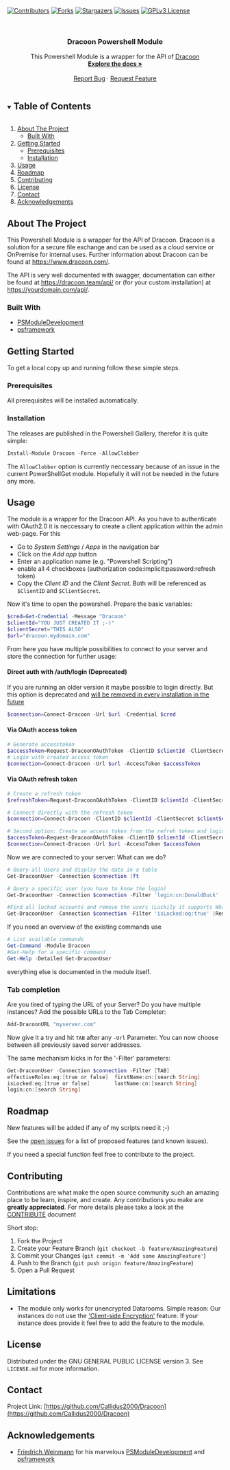 ﻿<!--
*** Thanks for checking out the Best-README-Template. If you have a suggestion
*** that would make this better, please fork the repo and create a pull request
*** or simply open an issue with the tag "enhancement".
*** Thanks again! Now go create something AMAZING! :D
***
-->

<!-- PROJECT SHIELDS -->
<!--
*** I'm using markdown "reference style" links for readability.
*** Reference links are enclosed in brackets [ ] instead of parentheses ( ).
*** See the bottom of this document for the declaration of the reference variables
*** for contributors-url, forks-url, etc. This is an optional, concise syntax you may use.
*** https://www.markdownguide.org/basic-syntax/#reference-style-links
-->
[![Contributors][contributors-shield]][contributors-url]
[![Forks][forks-shield]][forks-url]
[![Stargazers][stars-shield]][stars-url]
[![Issues][issues-shield]][issues-url]
[![GPLv3 License][license-shield]][license-url]


<br />
<p align="center">
<!-- PROJECT LOGO
  <a href="https://github.com/Callidus2000/Dracoon">
    <img src="images/logo.png" alt="Logo" width="80" height="80">
  </a>
-->

  <h3 align="center">Dracoon Powershell Module</h3>

  <p align="center">
    This Powershell Module is a wrapper for the API of <a href="https://www.dracoon.com/">Dracoon</a>
    <br />
    <a href="https://github.com/Callidus2000/Dracoon"><strong>Explore the docs »</strong></a>
    <br />
    <br />
    <a href="https://github.com/Callidus2000/Dracoon/issues">Report Bug</a>
    ·
    <a href="https://github.com/Callidus2000/Dracoon/issues">Request Feature</a>
  </p>
</p>



<!-- TABLE OF CONTENTS -->
<details open="open">
  <summary><h2 style="display: inline-block">Table of Contents</h2></summary>
  <ol>
    <li>
      <a href="#about-the-project">About The Project</a>
      <ul>
        <li><a href="#built-with">Built With</a></li>
      </ul>
    </li>
    <li>
      <a href="#getting-started">Getting Started</a>
      <ul>
        <li><a href="#prerequisites">Prerequisites</a></li>
        <li><a href="#installation">Installation</a></li>
      </ul>
    </li>
    <li><a href="#usage">Usage</a></li>
    <li><a href="#roadmap">Roadmap</a></li>
    <li><a href="#contributing">Contributing</a></li>
    <li><a href="#license">License</a></li>
    <li><a href="#contact">Contact</a></li>
    <li><a href="#acknowledgements">Acknowledgements</a></li>
  </ol>
</details>



<!-- ABOUT THE PROJECT -->
## About The Project

This Powershell Module is a wrapper for the API of Dracoon. Dracoon is a
solution for a secure file exchange and can be used as a cloud service or OnPremise for internal uses. Further information about Dracoon can be found at https://www.dracoon.com/.

The API is very well documented with swagger, documentation can either be found at https://dracoon.team/api/ or (for your custom installation) at https://yourdomain.com/api/.


### Built With

* [PSModuleDevelopment](https://github.com/PowershellFrameworkCollective/PSModuleDevelopment)
* [psframework](https://github.com/PowershellFrameworkCollective/psframework)



<!-- GETTING STARTED -->
## Getting Started

To get a local copy up and running follow these simple steps.

### Prerequisites

All prerequisites will be installed automatically.

### Installation

The releases are published in the Powershell Gallery, therefor it is quite simple:
  ```powershell
  Install-Module Dracoon -Force -AllowClobber
  ```
The `AllowClobber` option is currently neccessary because of an issue in the current PowerShellGet module. Hopefully it will not be needed in the future any more.

<!-- USAGE EXAMPLES -->
## Usage

The module is a wrapper for the Dracoon API. As you have to authenticate with OAuth2.0 it is neccessary to create a client application within the admin web-page. For this
* Go to _System Settings_ / _Apps_ in the navigation bar
* Click on the _Add app_ button
* Enter an application name (e.g. "Powershell Scripting")
* enable all 4 checkboxes (authorization code:implicit:password:refresh token)
* Copy the _Client ID_ and the _Client Secret_. Both will be referenced as `$ClientID` and `$ClientSecret`.

Now it's time to open the powershell. Prepare the basic variables:
```powershell
$cred=Get-Credential -Message "Dracoon"
$clientId="YOU JUST CREATED IT ;-)"
$clientSecret="THIS ALSO"
$url="dracoon.mydomain.com"
```
From here you have multiple possibilities to connect to your server and store the connection for further usage:
#### Direct auth with /auth/login (**Deprecated**)
If you are running an older version it maybe possible to login directly. But this option is deprecated and [will be removed in every installation in the future](https://blog.dracoon.com/en/goodbye-x-sds-auth-token-hello-oauth-2.0)
```powershell
$connection=Connect-Dracoon -Url $url -Credential $cred
```
#### Via OAuth access token
```powershell
# Generate accesstoken
$accessToken=Request-DracoonOAuthToken -ClientID $clientId -ClientSecret $clientSecret -Url $url -Credential $cred -TokenType access
# Login with created access token
$connection=Connect-Dracoon -Url $url -AccessToken $accessToken
```
#### Via OAuth refresh token
```powershell
# Create a refresh token
$refreshToken=Request-DracoonOAuthToken -ClientID $clientId -ClientSecret $clientSecret -Credential $cred -url $url -TokenType refresh

# Connect directly with the refresh token
$connection=Connect-Dracoon -ClientID $clientId -ClientSecret $clientSecret -url $url -RefreshToken $refreshToken

# Second option: Create an access token from the refreh token and login with the access token.
$accessToken=Request-DracoonOAuthToken -ClientID $clientId -ClientSecret $clientSecret -Url $url -RefreshToken $refreshToken
$connection=Connect-Dracoon -Url $url -AccessToken $accessToken
```

Now we are connected to your server: What can we do?
```powershell
# Query all Users and display the data in a table
Get-DracoonUser -Connection $connection |ft

# Query a specific user (you have to know the login)
Get-DracoonUser -Connection $connection -Filter 'login:cn:DonaldDuck'

#Find all locked accounts and remove the users (Luckily it supports WhatIf)
Get-DracoonUser -Connection $connection -Filter 'isLocked:eq:true' |Remove-DracoonUser -connection $connection -WhatIf
```
If you need an overview of the existing commands use
```powershell
# List available commands
Get-Command -Module Dracoon
#Get-Help for a specific command
Get-Help -Detailed Get-DracoonUser
```
everything else is documented in the module itself.

### Tab completion
Are you tired of typing the URL of your Server? Do you have multiple instances? Add the possible URLs to the Tab Completer:
```powershell
Add-DracoonURL "myserver.com"
```
Now give it a try and hit `TAB` after any `-Url` Parameter. You can now choose between all previously saved server addresses.

The same mechanism kicks in for the '-Filter' parameters:
```powershell
Get-DracoonUser -Connection $connection -Filter [TAB]
effectiveRoles:eq:[true or false]  firstName:cn:[search String]
isLocked:eq:[true or false]        lastName:cn:[search String]
login:cn:[search String]
```

<!-- ROADMAP -->
## Roadmap
New features will be added if any of my scripts need it ;-)

See the [open issues](https://github.com/Callidus2000/Dracoon/issues) for a list of proposed features (and known issues).

If you need a special function feel free to contribute to the project.

<!-- CONTRIBUTING -->
## Contributing

Contributions are what make the open source community such an amazing place to be learn, inspire, and create. Any contributions you make are **greatly appreciated**. For more details please take a look at the [CONTRIBUTE](docs/CONTRIBUTING.md#Contributing-to-this-repository) document

Short stop:

1. Fork the Project
2. Create your Feature Branch (`git checkout -b feature/AmazingFeature`)
3. Commit your Changes (`git commit -m 'Add some AmazingFeature'`)
4. Push to the Branch (`git push origin feature/AmazingFeature`)
5. Open a Pull Request


## Limitations
* The module only works for unencrypted Datarooms. Simple reason: Our instances do not use the ['Client-side Encryption'](https://support.dracoon.com/hc/en-us/articles/360000986345-Whitepaper-Client-side-Encryption-) feature. If your instance does provide it feel free to add the feature to the module.

<!-- LICENSE -->
## License

Distributed under the GNU GENERAL PUBLIC LICENSE version 3. See `LICENSE.md` for more information.



<!-- CONTACT -->
## Contact


Project Link: [https://github.com/Callidus2000/Dracoon](https://github.com/Callidus2000/Dracoon)



<!-- ACKNOWLEDGEMENTS -->
## Acknowledgements

* [Friedrich Weinmann](https://github.com/FriedrichWeinmann) for his marvelous [PSModuleDevelopment](https://github.com/PowershellFrameworkCollective/PSModuleDevelopment) and [psframework](https://github.com/PowershellFrameworkCollective/psframework)





<!-- MARKDOWN LINKS & IMAGES -->
<!-- https://www.markdownguide.org/basic-syntax/#reference-style-links -->
[contributors-shield]: https://img.shields.io/github/contributors/Callidus2000/Dracoon.svg?style=for-the-badge
[contributors-url]: https://github.com/Callidus2000/Dracoon/graphs/contributors
[forks-shield]: https://img.shields.io/github/forks/Callidus2000/Dracoon.svg?style=for-the-badge
[forks-url]: https://github.com/Callidus2000/Dracoon/network/members
[stars-shield]: https://img.shields.io/github/stars/Callidus2000/Dracoon.svg?style=for-the-badge
[stars-url]: https://github.com/Callidus2000/Dracoon/stargazers
[issues-shield]: https://img.shields.io/github/issues/Callidus2000/Dracoon.svg?style=for-the-badge
[issues-url]: https://github.com/Callidus2000/Dracoon/issues
[license-shield]: https://img.shields.io/github/license/Callidus2000/Dracoon.svg?style=for-the-badge
[license-url]: https://github.com/Callidus2000/Dracoon/blob/master/LICENSE

